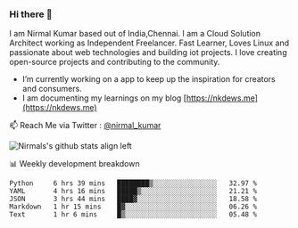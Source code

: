### Hi there 👋

 I am Nirmal Kumar based out of India,Chennai. I am a Cloud Solution Architect working as Independent Freelancer. Fast Learner, Loves Linux and passionate about web technologies and building iot projects. I love creating open-source projects and contributing to the community.

- I’m currently working on a app to keep up the inspiration for creators and consumers.
- I am documenting my learnings on my blog [https://nkdews.me](https://nkdews.me)

📫 Reach Me via  Twitter : [@nirmal_kumar](https://twitter.com/nirmal_kumar)

![Nirmals's github stats align left](https://github-readme-stats.vercel.app/api?username=nk-gears&show_icons=true)


📊 Weekly development breakdown

<!--START_SECTION:waka-->
```text
Python     6 hrs 39 mins   ████████▒░░░░░░░░░░░░░░░░   32.97 % 
YAML       4 hrs 16 mins   █████▒░░░░░░░░░░░░░░░░░░░   21.21 % 
JSON       3 hrs 44 mins   ████▓░░░░░░░░░░░░░░░░░░░░   18.58 % 
Markdown   1 hr 15 mins    █▓░░░░░░░░░░░░░░░░░░░░░░░   06.26 % 
Text       1 hr 6 mins     █▒░░░░░░░░░░░░░░░░░░░░░░░   05.48 % 
```
<!--END_SECTION:waka-->


